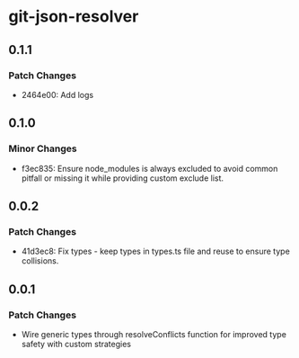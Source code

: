 # git-json-resolver

## 0.1.1

### Patch Changes

- 2464e00: Add logs

## 0.1.0

### Minor Changes

- f3ec835: Ensure node_modules is always excluded to avoid common pitfall or missing it while providing custom exclude list.

## 0.0.2

### Patch Changes

- 41d3ec8: Fix types - keep types in types.ts file and reuse to ensure type collisions.

## 0.0.1

### Patch Changes

- Wire generic types through resolveConflicts function for improved type safety with custom strategies

